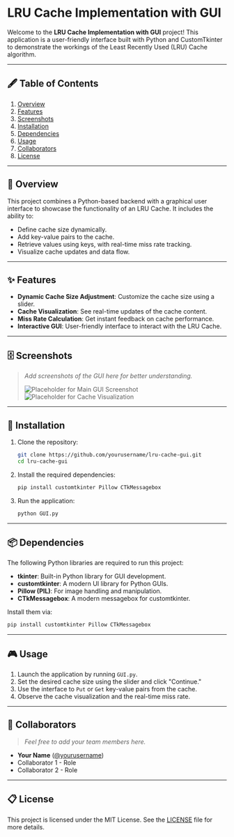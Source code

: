 # LRU Cache Implementation with GUI

Welcome to the **LRU Cache Implementation with GUI** project! This application is a user-friendly interface built with Python and CustomTkinter to demonstrate the workings of the Least Recently Used (LRU) Cache algorithm.

---

## 🖋️ Table of Contents
1. [Overview](#-overview)
2. [Features](#-features)
3. [Screenshots](#-screenshots)
4. [Installation](#-installation)
5. [Dependencies](#-dependencies)
6. [Usage](#-usage)
7. [Collaborators](#-collaborators)
8. [License](#-license)

---
## 📜 Overview

This project combines a Python-based backend with a graphical user interface to showcase the functionality of an LRU Cache. It includes the ability to:
- Define cache size dynamically.
- Add key-value pairs to the cache.
- Retrieve values using keys, with real-time miss rate tracking.
- Visualize cache updates and data flow.

---

## ✨ Features

- **Dynamic Cache Size Adjustment**: Customize the cache size using a slider.
- **Cache Visualization**: See real-time updates of the cache content.
- **Miss Rate Calculation**: Get instant feedback on cache performance.
- **Interactive GUI**: User-friendly interface to interact with the LRU Cache.
  
---

## 🗄️ Screenshots

> _Add screenshots of the GUI here for better understanding._
>
> ![Placeholder for Main GUI Screenshot](./images/main_gui_placeholder.png)
> ![Placeholder for Cache Visualization](./images/cache_visual_placeholder.png)

---

## 🚀 Installation

1. Clone the repository:
   
   ```bash
   git clone https://github.com/yourusername/lru-cache-gui.git
   cd lru-cache-gui
   ```
3. Install the required dependencies:
   
   ```bash
   pip install customtkinter Pillow CTkMessagebox
   ```
4. Run the application:
   
   ```bash
   python GUI.py
   ```

---

## 📦 Dependencies

The following Python libraries are required to run this project:
- **tkinter**: Built-in Python library for GUI development.
- **customtkinter**: A modern UI library for Python GUIs.
- **Pillow (PIL)**: For image handling and manipulation.
- **CTkMessagebox**: A modern messagebox for customtkinter.

Install them via:
```bash
pip install customtkinter Pillow CTkMessagebox
```

---

## 🎮 Usage

1. Launch the application by running `GUI.py`.
2. Set the desired cache size using the slider and click "Continue."
3. Use the interface to `Put` or `Get` key-value pairs from the cache.
4. Observe the cache visualization and the real-time miss rate.

---

## 🩵 Collaborators

> _Feel free to add your team members here._

- **Your Name** ([@yourusername](https://github.com/yourusername))
- Collaborator 1 - Role
- Collaborator 2 - Role

---

## 📋 License

This project is licensed under the MIT License. See the [LICENSE](./LICENSE) file for more details.

